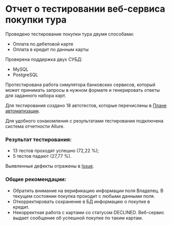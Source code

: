 # Отчет о тестировании веб-сервиса покупки тура
Проведено тестирование покупки тура двумя способами:
* Оплата по дебетовой карте
* Оплата в кредит по данным карты

Проверена поддержка двух СУБД:
* MySQL
* PostgreSQL

Протестирована работа симулятора банковских сервисов, который может принимать запросы в нужном формате и генерировать ответы для заданного набора карт. 

Для тестирования создано 18 автотестов, которые перечислены в [Плане автоматизации](https://github.com/larinasof/Diploma-task/blob/master/Documentation/PLAN.md). 

Для удобного ознакомления с результатами тестирования подключена система отчетности Allure. 

### Результат тестирования:
* 13 тестов проходят успешно (72,22 %);
* 5 тестов падают (27,77 %).

Выявленные дефекты отражены в [Issue](https://github.com/larinasof/Diploma-task/issues).

### Общие рекомендации:
* Обратить внимание на верификацию информации поля Владелец. В текущем состоянии покупка проходит с любыми данными поля.
* Откорректировать сохранение в БД информацию о покупке в кредит.
* Некорректная работа с картами со статусом DECLINED. Веб-сервис выдает сообщение об успешной покупке по таким картам.